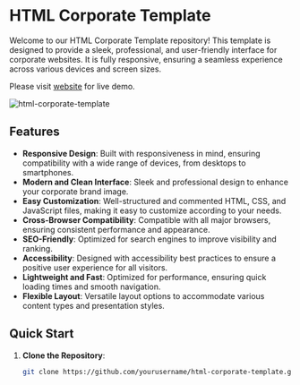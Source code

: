 # HTML Corporate Template

Welcome to our HTML Corporate Template repository! This template is designed to provide a sleek, professional, and user-friendly interface for corporate websites. It is fully responsive, ensuring a seamless experience across various devices and screen sizes.

Please visit [website](https://vxlrubel.github.io/html-corporate-template/) for live demo.

![html-corporate-template](https://github.com/vxlrubel/html-corporate-template/assets/45916970/9908ec20-b1e8-438d-854b-42aac849bdc0)


## Features

- **Responsive Design**: Built with responsiveness in mind, ensuring compatibility with a wide range of devices, from desktops to smartphones.
- **Modern and Clean Interface**: Sleek and professional design to enhance your corporate brand image.
- **Easy Customization**: Well-structured and commented HTML, CSS, and JavaScript files, making it easy to customize according to your needs.
- **Cross-Browser Compatibility**: Compatible with all major browsers, ensuring consistent performance and appearance.
- **SEO-Friendly**: Optimized for search engines to improve visibility and ranking.
- **Accessibility**: Designed with accessibility best practices to ensure a positive user experience for all visitors.
- **Lightweight and Fast**: Optimized for performance, ensuring quick loading times and smooth navigation.
- **Flexible Layout**: Versatile layout options to accommodate various content types and presentation styles.

## Quick Start

1. **Clone the Repository**: 
   ```bash
   git clone https://github.com/yourusername/html-corporate-template.git
